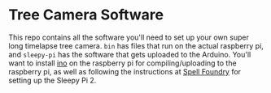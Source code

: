 # Tree Camera Software

This repo contains all the software you'll need to set up your own super long timelapse tree camera. `bin` has files that run on the actual raspberry pi, and `sleepy-pi` has the software that gets uploaded to the Arduino. You'll want to install [ino](//github.com/amperka/ino/) on the raspberry pi for compiling/uploading to the raspberry pi, as well as following the instructions at [Spell Foundry](//www.spellfoundry.com) for setting up the Sleepy Pi 2.
